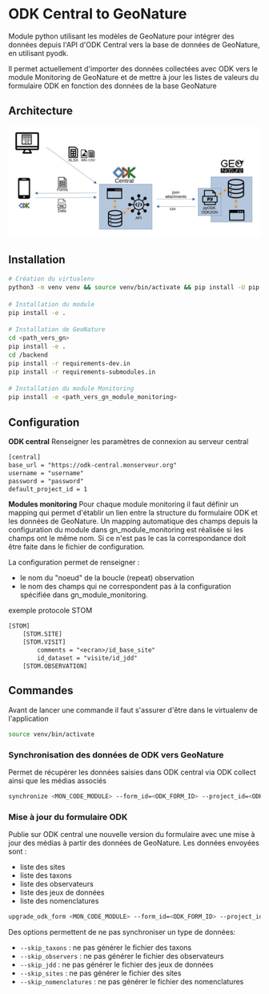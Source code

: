 # ODK Central to GeoNature

Module python utilisant les modèles de GeoNature pour intégrer des données depuis l'API d'ODK Central vers la base de données de GeoNature, en utilisant pyodk.

Il permet actuellement d'importer des données collectées avec ODK vers le module Monitoring de GeoNature et de mettre à jour les listes de valeurs du formulaire ODK en fonction des données de la base GeoNature

## Architecture

![Architecture](docs/img/archi_global.jpeg)

## Installation

```sh
# Création du virtualenv
python3 -m venv venv && source venv/bin/activate && pip install -U pip

# Installation du module
pip install -e .

# Installation de GeoNature
cd <path_vers_gn>
pip install -e .
cd /backend
pip install -r requirements-dev.in
pip install -r requirements-submodules.in

# Installation du module Monitoring
pip install -e <path_vers_gn_module_monitoring>
```
## Configuration

**ODK central**
Renseigner les paramètres de connexion au serveur central

```
[central]
base_url = "https://odk-central.monserveur.org"
username = "username"
password = "password"
default_project_id = 1
```

**Modules monitoring**
Pour chaque module monitoring il faut définir un mapping qui permet d'établir un lien entre la structure du formulaire ODK et les données de GeoNature. Un mapping automatique des champs depuis la configuration du module dans gn_module_monitoring est réalisée si les champs ont le même nom. Si ce n'est pas le cas la correspondance doit être faite dans le fichier de configuration.

La configuration permet de renseigner :
 * le nom du "noeud" de la boucle (repeat) observation
 * le nom des champs qui ne correspondent pas à la configuration spécifiée dans gn_module_monitoring.

exemple protocole STOM
```
[STOM]
    [STOM.SITE]
    [STOM.VISIT]
        comments = "<ecran>/id_base_site"
        id_dataset = "visite/id_jdd"
    [STOM.OBSERVATION]
```

## Commandes

Avant de lancer une commande il faut s'assurer d'être dans le virtualenv de l'application
```sh
source venv/bin/activate
```

### Synchronisation des données de ODK vers GeoNature
Permet de récupérer les données saisies dans ODK central via ODK collect ainsi que les médias associés


```sh
synchronize <MON_CODE_MODULE> --form_id=<ODK_FORM_ID> --project_id=<ODK_PROJECT_ID>
```

### Mise à jour du formulaire ODK
Publie sur ODK central une nouvelle version du formulaire avec une mise à jour des médias à partir des données de GeoNature. Les données envoyées sont :
 * liste des sites
 * liste des taxons
 * liste des observateurs
 * liste des jeux de données
 * liste des nomenclatures


```sh
upgrade_odk_form <MON_CODE_MODULE> --form_id=<ODK_FORM_ID> --project_id=<ODK_PROJECT_ID>
```

Des options permettent de ne pas synchroniser un type de données:
  * `--skip_taxons` : ne pas générer le fichier des taxons
  * `--skip_observers` : ne pas générer le fichier des observateurs
  * `--skip_jdd` : ne pas générer le fichier des jeux de données
  * `--skip_sites` : ne pas générer le fichier des sites
  * `--skip_nomenclatures` : ne pas générer le fichier des nomenclatures
